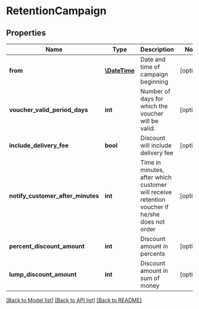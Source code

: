 # RetentionCampaign

## Properties
Name | Type | Description | Notes
------------ | ------------- | ------------- | -------------
**from** | [**\DateTime**](\DateTime.md) | Date and time of campaign beginning | [optional] 
**voucher_valid_period_days** | **int** | Number of days for which the voucher will be valid. | [optional] 
**include_delivery_fee** | **bool** | Discount will include delivery fee | [optional] 
**notify_customer_after_minutes** | **int** | Time in minutes, after which customer will receive retention voucher if he/she does not order | [optional] 
**percent_discount_amount** | **int** | Discount amount in percents | [optional] 
**lump_discount_amount** | **int** | Discount amount in sum of money | [optional] 

[[Back to Model list]](../README.md#documentation-for-models) [[Back to API list]](../README.md#documentation-for-api-endpoints) [[Back to README]](../README.md)


